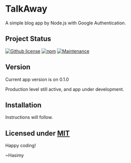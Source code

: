 # TalkAway
A simple blog app by Node.js with Google Authentication.

## Project Status

[![Github license](https://img.shields.io/badge/License-MIT-yellow.svg)](https://raw.githubusercontent.com/hasimy-as/TalkAway/master/LICENSE)
[![npm](https://img.shields.io/npm/v/npm.svg)](https://www.npmjs.com/)
[![Maintenance](https://img.shields.io/badge/Maintained%3F-yes-green.svg)](https://gitHub.com/hasimy-as/TalkAway)


## Version

Current app version is on 0.1.0

Production level still active, and app under development.

## Installation

Instructions will follow.

## Licensed under [MIT](https://raw.githubusercontent.com/hasimy-as/TalkAway/master/LICENSE)

Happy coding!

~Hasimy
